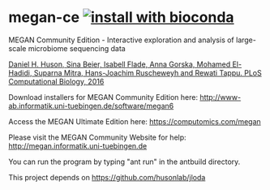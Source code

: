# megan-ce [![install with bioconda](https://img.shields.io/badge/install%20with-bioconda-brightgreen.svg?style=flat)](http://bioconda.github.io/recipes/megan/README.html)
MEGAN Community Edition - Interactive exploration and analysis of large-scale microbiome sequencing data

[Daniel H. Huson, Sina Beier, Isabell Flade, Anna Gorska, Mohamed El-Hadidi, Suparna Mitra, Hans-Joachim Ruscheweyh and Rewati Tappu.
PLoS Computational Biology, 2016](https://journals.plos.org/ploscompbiol/article?id=10.1371/journal.pcbi.1004957)

Download installers for MEGAN Community Edition here: http://www-ab.informatik.uni-tuebingen.de/software/megan6

Access the MEGAN Ultimate Edition here: https://computomics.com/megan

Please visit the MEGAN Community Website for help: http://megan.informatik.uni-tuebingen.de

You can run the program by typing "ant run" in the antbuild directory.

This project depends on https://github.com/husonlab/jloda

